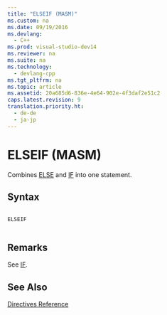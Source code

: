```yaml
---
title: "ELSEIF (MASM)"
ms.custom: na
ms.date: 09/19/2016
ms.devlang: 
  - C++
ms.prod: visual-studio-dev14
ms.reviewer: na
ms.suite: na
ms.technology: 
  - devlang-cpp
ms.tgt_pltfrm: na
ms.topic: article
ms.assetid: 20a685d6-836e-4e64-902e-4f3daf2e51c2
caps.latest.revision: 9
translation.priority.ht: 
  - de-de
  - ja-jp
---
```

# ELSEIF (MASM)
Combines [ELSE](../vs140/ELSE--MASM-.md) and [IF](../vs140/IF--MASM-.md) into one statement.  
  
## Syntax  
  
```  
  
ELSEIF  
  
```  
  
## Remarks  
 See [IF](../vs140/IF--MASM-.md).  
  
## See Also  
 [Directives Reference](../vs140/Directives-Reference.md)